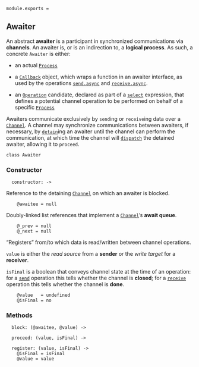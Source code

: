     module.exports =




## Awaiter

An abstract **awaiter** is a participant in synchronized communications via
**channels**. An awaiter is, or is an indirection to, a **logical process**.
As such, a concrete `Awaiter` is either:

- an actual [`Process`][]

- a [`Callback`][] object, which wraps a function in an awaiter interface, as
  used by the operations [`send.async`][] and [`receive.async`][].

- an [`Operation`][] candidate, declared as part of a [`select`][] expression,
  that defines a potential channel operation to be performed on behalf of a
  specific [`Process`][]

Awaiters communicate exclusively by `send`ing or `receive`ing data over a
[`Channel`][]. A channel may synchronize communications between awaiters, if
necessary, by [`detain`][]ing an awaiter until the channel can perform the
communication, at which time the channel will [`dispatch`][] the detained
awaiter, allowing it to `proceed`.

    class Awaiter


### Constructor

      constructor: ->

Reference to the detaining [`Channel`][] on which an awaiter is blocked.

        @awaitee = null

Doubly-linked list references that implement a [`Channel`][]’s **await queue**.

        @_prev = null
        @_next = null

“Registers” from/to which data is read/written between channel operations.

`value` is either the *read source* from a **sender** or the *write target* for
a **receiver**.

`isFinal` is a boolean that conveys channel state at the time of an operation:
for a [`send`][] operation this tells whether the channel is **closed**; for a
[`receive`][] operation this tells whether the channel is **done**.

        @value   = undefined
        @isFinal = no




### Methods

      block: (@awaitee, @value) ->

      proceed: (value, isFinal) ->

      register: (value, isFinal) ->
        @isFinal = isFinal
        @value = value





[`Process`]: process.coffee.md
[`Channel`]: channel.coffee.md
[`Callback`]: callback.coffee.md
[`send.async`]: index.coffee.md#sendasync
[`receive.async`]: index.coffee.md#receiveasync
[`Operation`]: operation.coffee.md
[`select`]: selector.coffee.md#select
[`send`]: index.coffee.md#send
[`receive`]: index.coffee.md#receive
[`detain`]: channel.coffee.md#detain
[`dispatch`]: channel.coffee.md#dispatch
